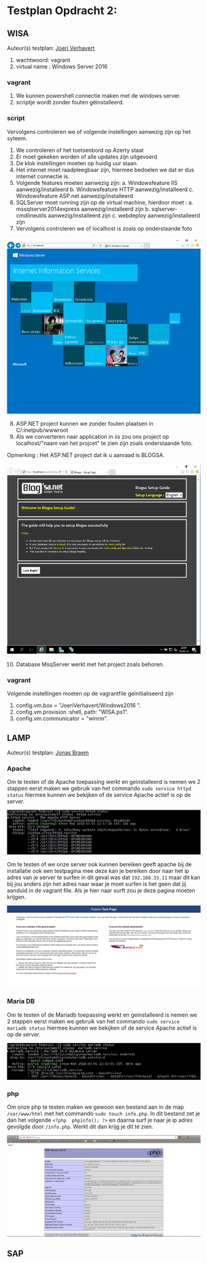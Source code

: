 # Testplan Opdracht 2:

## WISA
Auteur(s) testplan: [Joeri Verhavert](https://github.com/joeriverhavert)

 1. wachtwoord: vagrant
 2. virtual name : Windows Server 2016
 
 ### vagrant
 1. We kunnen powershell connectie maken met de windows server.
 2. scriptje wordt zonder fouten gëinstalleerd.
 
### script

Vervolgens controleren we of volgende instellingen aanwezig zijn op het syteem.

1. We controleren of het toetsenbord op Azerty staat
2. Er moet gekeken worden of alle updates zijn uitgevoerd
3. De klok instellingen moeten op huidig uur staan.
4. Het internet moet raadpleegbaar zijn, hiermee bedoelen we dat er dus internet connectie is.
5. Volgende features moeten aanwezig zijn: 
    a. Windowsfeature IIS aanwezig/installeerd
    b. Windowsfeature HTTP aanwezig/installeerd
    c. Windowsfeature ASP.net aanwezig/installeerd
6. SQLServer moet running zijn op de virtual machine, hierdoor moet : 
  a. mssqlserver2014express aanwezig/installeerd zijn
  b. sqlserver-cmdlineutils aanwezig/installeerd zijn
  c. webdeploy aanwezig/installeerd zijn
7. Vervolgens controleren we of localhost is zoals op onderstaande foto

![IIS LOCALHOST](WISA/img/localhost.PNG)

8. ASP.NET project kunnen we zonder fouten plaatsen in  C/:inetpub/wwwroot
9. Als we converteren naar application in iis zou ons project op localhost/"naam van het projcet" te zien zijn zoals onderstaande foto.

Opmerking : Het ASP.NET project dat ik u aanraad is BLOGSA.

![ASP.NET Project](WISA/img/database.PNG)

10. Database MsqServer werkt met het project zoals behoren.

### vagrant
Volgende instellingen moeten op de vagrantfile geïnitialiseerd zijn
  1. config.vm.box = "JoeriVerhavert/Windows2016 ".
  2. config.vm.provision :shell, path: "WISA.ps1".
  3. config.vm.communicator = "winrm".

## LAMP 
Auteur(s) testplan: [Jonas Braem](https://github.com/Braem53402)

### Apache

Om te testen of de Apache toepassing werkt en geinstalleerd is nemen we 2 stappen eerst maken we gebruik van het commando `sudo service httpd status` hiermee kunnen we bekijken of de service Apache actief is op de server. 

![Httpd Service](LAMP/img/ServiceHttpdStatus.JPG)

Om te testen of we onze server ook kunnen bereiken geeft apache bij de installatie ook een testpagina mee deze kan je bereiken door naar het ip adres van je server te surfen in dit geval was dat `192.168.33.11` maar dit kan bij jou anders zijn het adres naar waar je moet surfen is het geen dat jij aanduid in de vagrant file. Als je hier naar surft zou je deze pagina moeten krijgen.

![Apache test pagina](LAMP/img/LAMPWerkt.JPG)

### Maria DB

Om te testen of de Mariadb toepassing werkt en geinstalleerd is nemen we 2 stappen eerst maken we gebruik van het commando `sudo service mariadb status` hiermee kunnen we bekijken of de service Apache actief is op de server. 

![MariaDb service](LAMP/img/MariaDBserviceStatus.JPG)

### php

Om onze php te testen maken we gewoon een bestand aan in de map `/var/www/html` met het commando `sudo touch info.php`. In dit bestand zet je dan het volgende `<?php  phpinfo(); ?>` en daarna surf je naar je ip adres gevolgde door `/info.php`. Werkt dit dan krijg je dit te zien.

![Info php](LAMP/img/phpWerkt.JPG)

## SAP
